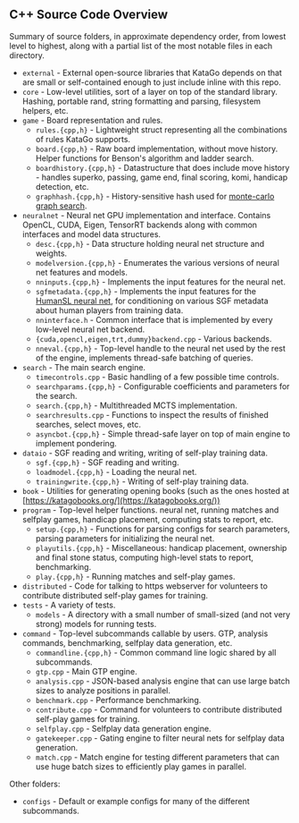 ## C++ Source Code Overview

Summary of source folders, in approximate dependency order, from lowest level to highest, along with a partial list of the most notable files in each directory.

* `external` - External open-source libraries that KataGo depends on that are small or self-contained enough to just include inline with this repo.
* `core` - Low-level utilities, sort of a layer on top of the standard library. Hashing, portable rand, string formatting and parsing, filesystem helpers, etc.
* `game` - Board representation and rules.
  * `rules.{cpp,h}` - Lightweight struct representing all the combinations of rules KataGo supports.
  * `board.{cpp,h}` - Raw board implementation, without move history. Helper functions for Benson's algorithm and ladder search.
  * `boardhistory.{cpp,h}` - Datastructure that does include move history - handles superko, passing, game end, final scoring, komi, handicap detection, etc.
  * `graphhash.{cpp,h}` - History-sensitive hash used for [monte-carlo graph search](https://github.com/lightvector/KataGo/blob/master/docs/GraphSearch.md).
* `neuralnet` - Neural net GPU implementation and interface. Contains OpenCL, CUDA, Eigen, TensorRT backends along with common interfaces and model data structures.
  * `desc.{cpp,h}` - Data structure holding neural net structure and weights.
  * `modelversion.{cpp,h}` - Enumerates the various versions of neural net features and models.
  * `nninputs.{cpp,h}` - Implements the input features for the neural net.
  * `sgfmetadata.{cpp,h}` - Implements the input features for the [HumanSL neural net](https://github.com/lightvector/KataGo/blob/master/docs/Analysis_Engine.md#human-sl-analysis-guide), for conditioning on various SGF metadata about human players from training data.
  * `nninterface.h` - Common interface that is implemented by every low-level neural net backend.
  * `{cuda,opencl,eigen,trt,dummy}backend.cpp` - Various backends.
  * `nneval.{cpp,h}` - Top-level handle to the neural net used by the rest of the engine, implements thread-safe batching of queries.
* `search` - The main search engine.
  * `timecontrols.cpp` - Basic handling of a few possible time controls.
  * `searchparams.{cpp,h}` - Configurable coefficients and parameters for the search.
  * `search.{cpp,h}` - Multithreaded MCTS implementation.
  * `searchresults.cpp` - Functions to inspect the results of finished searches, select moves, etc.
  * `asyncbot.{cpp,h}` - Simple thread-safe layer on top of main engine to implement pondering.
* `dataio` - SGF reading and writing, writing of self-play training data.
  * `sgf.{cpp,h}` - SGF reading and writing.
  * `loadmodel.{cpp,h}` - Loading the neural net.
  * `trainingwrite.{cpp,h}` - Writing of self-play training data.
* `book` - Utilities for generating opening books (such as the ones hosted at [https://katagobooks.org/](https://katagobooks.org/))
* `program` - Top-level helper functions.  neural net, running matches and selfplay games, handicap placement, computing stats to report, etc.
  * `setup.{cpp,h}` - Functions for parsing configs for search parameters, parsing parameters for initializing the neural net.
  * `playutils.{cpp,h}` - Miscellaneous: handicap placement, ownership and final stone status, computing high-level stats to report, benchmarking.
  * `play.{cpp,h}` - Running matches and self-play games.
* `distributed` - Code for talking to https webserver for volunteers to contribute distributed self-play games for training.
* `tests` - A variety of tests.
  * `models` - A directory with a small number of small-sized (and not very strong) models for running tests.
* `command` - Top-level subcommands callable by users. GTP, analysis commands, benchmarking, selfplay data generation, etc.
  * `commandline.{cpp,h}` - Common command line logic shared by all subcommands.
  * `gtp.cpp` - Main GTP engine.
  * `analysis.cpp` - JSON-based analysis engine that can use large batch sizes to analyze positions in parallel.
  * `benchmark.cpp` - Performance benchmarking.
  * `contribute.cpp` - Command for volunteers to contribute distributed self-play games for training.
  * `selfplay.cpp` - Selfplay data generation engine.
  * `gatekeeper.cpp` - Gating engine to filter neural nets for selfplay data generation.
  * `match.cpp` - Match engine for testing different parameters that can use huge batch sizes to efficiently play games in parallel.

Other folders:

* `configs` - Default or example configs for many of the different subcommands.
